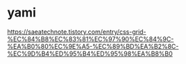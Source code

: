 # yami

https://saeatechnote.tistory.com/entry/css-grid-%EC%84%B8%EC%83%81%EC%97%90%EC%84%9C-%EA%B0%80%EC%9E%A5-%EC%89%BD%EA%B2%8C-%EC%9D%B4%ED%95%B4%ED%95%98%EA%B8%B0

